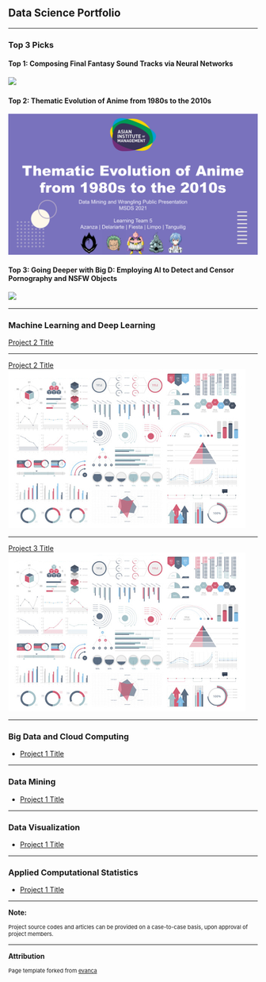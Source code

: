 ## Data Science Portfolio

---

### Top 3 Picks

#### Top 1: Composing Final Fantasy Sound Tracks via Neural Networks
[<img src="images/ml2_FFsongs_graphic.png?raw=true"/>](/projects/ml2_FFsongs.md)

#### Top 2: Thematic Evolution of Anime from 1980s to the 2010s
[<img src="images/dmw_anime_title.png?raw=true"/>](/projects/dmw_anime)

#### Top 3: Going Deeper with Big D: Employing AI to Detect and Censor Pornography and NSFW Objects
[<img src="images/ml2_censor_graphic.png?raw=true"/>](/projects/ml2_censor.md)

---

### Machine Learning and Deep Learning

[Project 2 Title](/pdf/sample_presentation.pdf)


---
[Project 2 Title](/pdf/sample_presentation.pdf)
<img src="images/dummy_thumbnail.jpg?raw=true"/>

---
[Project 3 Title](http://example.com/)
<img src="images/dummy_thumbnail.jpg?raw=true"/>

---

### Big Data and Cloud Computing

- [Project 1 Title](http://example.com/)

---

### Data Mining

- [Project 1 Title](http://example.com/)

---

### Data Visualization

- [Project 1 Title](http://example.com/)

---

### Applied Computational Statistics

- [Project 1 Title](http://example.com/)


---

<b> Note: </b>
<p style="font-size:11px">Project source codes and articles can be provided on a case-to-case basis, upon approval of project members.</p>

---

<b> Attribution </b>
<p style="font-size:11px">Page template forked from <a href="https://github.com/evanca/quick-portfolio">evanca</a></p>
<!-- Remove above link if you don't want to attibute -->
